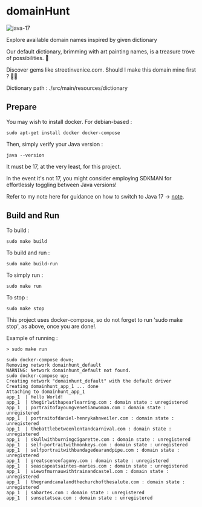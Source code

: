 # domainHunt

![java-17](https://img.shields.io/badge/java-17-f39f37)

Explore available domain names inspired by given dictionary

Our default dictionary, brimming with art painting names, is a treasure trove of possibilities. 🎨

Discover gems like streetinvenice.com. Should I make this domain mine first ? 🤔😃

Dictionary path : ./src/main/resources/dictionary

## Prepare

You may wish to install docker. For debian-based :
```
sudo apt-get install docker docker-compose
```

Then, simply verify your Java version :
```
java --version
```

It must be 17, at the very least, for this project.

In the event it's not 17, you might consider employing SDKMAN for effortlessly toggling between Java versions!

Refer to my note here for guidance on how to switch to Java 17 -> [note](https://github.com/rept0id/notes/blob/main/Shared/sdkman-java17.md).

## Build and Run

To build : 
```
sudo make build
```

To build and run :
```
sudo make build-run
```

To simply run :
```
sudo make run
```

To stop :
```
sudo make stop
```

This project uses docker-compose, so do not forget to run 'sudo make stop', as above, once you are done!.

Example of running :
```
> sudo make run 
```

```
sudo docker-compose down;
Removing network domainhunt_default
WARNING: Network domainhunt_default not found.
sudo docker-compose up;
Creating network "domainhunt_default" with the default driver
Creating domainhunt_app_1 ... done
Attaching to domainhunt_app_1
app_1  | Hello World!
app_1  | thegirlwithapearlearring.com : domain state : unregistered
app_1  | portraitofayoungvenetianwoman.com : domain state : unregistered
app_1  | portraitofdaniel-henrykahnweiler.com : domain state : unregistered
app_1  | thebattlebetweenlentandcarnival.com : domain state : unregistered
app_1  | skullwithburningcigarette.com : domain state : unregistered
app_1  | self-portraitwithmonkeys.com : domain state : unregistered
app_1  | selfportraitwithbandagedearandpipe.com : domain state : unregistered
app_1  | greatsceneofagony.com : domain state : unregistered
app_1  | seascapeatsaintes-maries.com : domain state : unregistered
app_1  | viewofmurnauwithtrainandcastel.com : domain state : unregistered
app_1  | thegrandcanalandthechurchofthesalute.com : domain state : unregistered
app_1  | sabartes.com : domain state : unregistered
app_1  | sunsetatsea.com : domain state : unregistered
```
